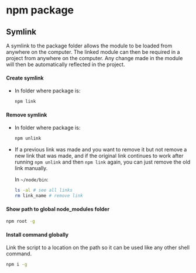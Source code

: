 # npm package

## Symlink
A symlink to the package folder allows the module to be loaded from anywhere on the computer. The linked module can then be required in a project from anywhere on the computer. Any change made in the module will then be automatically reflected in the project.

#### **Create symlink**
- In folder where package is:
  ```sh
  npm link 
  ```

#### **Remove symlink**
- In folder where package is:
  ```sh
  npm unlink 
  ```

- If a previous link was made and you want to remove it but not remove a new link that was made, and if the original link continues to work after running `npm unlink` and then `npm link` again, you can just remove the old link manually.
  
  In `~/node/bin`:
  ```sh
  ls -al # see all links
  rm link_name # remove link
  ```

#### **Show path to global node_modules folder**
```sh
npm root -g
```

#### **Install command globally** 
Link the script to a location on the path so it can be used like any other shell command.
```sh
npm i -g
```